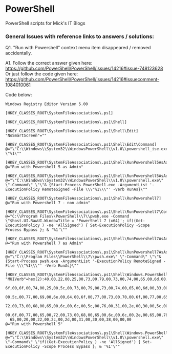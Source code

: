 # PowerShell
PowerShell scripts for Mick's IT Blogs

### General Issues with reference links to answers / solutions:
Q1. "Run with Powershell" context menu item disappeared / removed accidentally.

A1. Follow the correct answer given here: https://github.com/PowerShell/PowerShell/issues/14216#issue-748123628
Or just follow the code given here: https://github.com/PowerShell/PowerShell/issues/14216#issuecomment-1084010061  

Code below:
```reg
Windows Registry Editor Version 5.00

[HKEY_CLASSES_ROOT\SystemFileAssociations\.ps1]

[HKEY_CLASSES_ROOT\SystemFileAssociations\.ps1\Shell]

[HKEY_CLASSES_ROOT\SystemFileAssociations\.ps1\Shell\Edit]
"NoSmartScreen"=""

[HKEY_CLASSES_ROOT\SystemFileAssociations\.ps1\Shell\Edit\Command]
@="\"C:\\Windows\\System32\\WindowsPowerShell\\v1.0\\powershell_ise.exe\" \"%1\""

[HKEY_CLASSES_ROOT\SystemFileAssociations\.ps1\Shell\RunPowershell5AsAdmin]
@="Run with Powershell 5 as Admin"

[HKEY_CLASSES_ROOT\SystemFileAssociations\.ps1\Shell\RunPowershell5AsAdmin\command]
@="\"C:\\Windows\\System32\\WindowsPowerShell\\v1.0\\powershell.exe\" \"-Command\" \"\"& {Start-Process PowerShell.exe -ArgumentList '-ExecutionPolicy RemoteSigned -File \\\"%1\\\"' -Verb RunAs}\""

[HKEY_CLASSES_ROOT\SystemFileAssociations\.ps1\Shell\RunPowershell7]
@="Run with Powershell 7 - non admin"

[HKEY_CLASSES_ROOT\SystemFileAssociations\.ps1\Shell\RunPowershell7\Command]
@="C:\\Program Files\\PowerShell\\7\\pwsh.exe -Command \"$host.UI.RawUI.WindowTitle = 'PowerShell 7 (x64)'; if((Get-ExecutionPolicy ) -ne 'AllSigned') { Set-ExecutionPolicy -Scope Process Bypass }; & '%1'\""

[HKEY_CLASSES_ROOT\SystemFileAssociations\.ps1\Shell\RunPowershell7AsAdmin]
@="Run with Powershell 7 as Admin"

[HKEY_CLASSES_ROOT\SystemFileAssociations\.ps1\Shell\RunPowershell7AsAdmin\Command]
@="\"C:\\Program Files\\PowerShell\\7\\pwsh.exe\" \"-Command\" \"\"& {Start-Process pwsh.exe -ArgumentList '-ExecutionPolicy RemoteSigned -File \\\"%1\\\"' -Verb RunAs}\""

[HKEY_CLASSES_ROOT\SystemFileAssociations\.ps1\Shell\Windows.PowerShell.Run]
"MUIVerb"=hex(2):40,00,22,00,25,00,73,00,79,00,73,00,74,00,65,00,6d,00,72,00,\
  6f,00,6f,00,74,00,25,00,5c,00,73,00,79,00,73,00,74,00,65,00,6d,00,33,00,32,\
  00,5c,00,77,00,69,00,6e,00,64,00,6f,00,77,00,73,00,70,00,6f,00,77,00,65,00,\
  72,00,73,00,68,00,65,00,6c,00,6c,00,5c,00,76,00,31,00,2e,00,30,00,5c,00,70,\
  00,6f,00,77,00,65,00,72,00,73,00,68,00,65,00,6c,00,6c,00,2e,00,65,00,78,00,\
  65,00,20,00,22,00,2c,00,2d,00,31,00,30,00,38,00,00,00
@="Run with Powershell 5"

[HKEY_CLASSES_ROOT\SystemFileAssociations\.ps1\Shell\Windows.PowerShell.Run\Command]
@="\"C:\\Windows\\System32\\WindowsPowerShell\\v1.0\\powershell.exe\" \"-Command\" \"if((Get-ExecutionPolicy ) -ne 'AllSigned') { Set-ExecutionPolicy -Scope Process Bypass }; & '%1'\""
```
